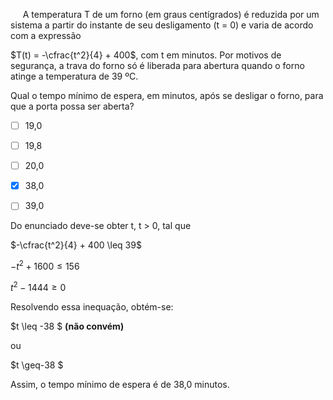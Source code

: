 

     A temperatura T de um forno (em graus centígrados) é reduzida por um sistema a partir do instante de seu desligamento (t = 0) e varia de acordo com a expressão

$T(t) = -\cfrac{t^2}{4} + 400$, com t em minutos. Por motivos de segurança, a trava do forno só é liberada para abertura quando o forno atinge a temperatura de 39 ºC.

Qual o tempo mínimo de espera, em minutos, após se desligar o forno, para que a porta possa ser aberta?



- [ ] 19,0
- [ ] 19,8
- [ ] 20,0
- [x] 38,0
- [ ] 39,0


Do enunciado deve-se obter t, t > 0, tal que

$-\cfrac{t^2}{4} + 400 \leq 39$

$-t^2 + 1600 \leq 156$

$t^2 - 1444 \geq 0$

Resolvendo essa inequação, obtém-se:

$t \leq -38 $ **(não convém)**

ou

$t \geq-38 $

Assim, o tempo mínimo de espera é de 38,0 minutos.
